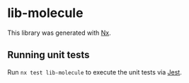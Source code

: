 # lib-molecule

This library was generated with [Nx](https://nx.dev).

## Running unit tests

Run `nx test lib-molecule` to execute the unit tests via [Jest](https://jestjs.io).
